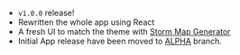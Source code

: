 - `v1.0.0` release!
- Rewritten the whole app using React
- A fresh UI to match the theme with [Storm Map Generator](https://github.com/jamiephan/HeroesOfTheStorm_StormMapGenerator)
- Initial App release have been moved to [ALPHA](https://github.com/jamiephan/HeroesOfTheStorm_TryMode2.0Installer/tree/APLHA) branch.
